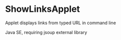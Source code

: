 # ShowLinksApplet
Applet displays links from typed URL in command line

Java SE,
requiring jsoup external library 
